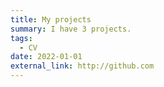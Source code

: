 ```yaml
---
title: My projects
summary: I have 3 projects.
tags:
  - CV
date: 2022-01-01
external_link: http://github.com
---
```

